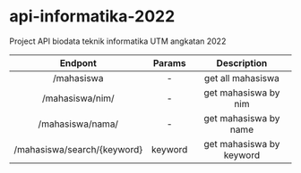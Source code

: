 # api-informatika-2022
Project API biodata teknik informatika UTM angkatan 2022

| Endpont           | Params | Description           |
|:-----------------:|:------:|:---------------------:|
| /mahasiswa        | -      | get all mahasiswa     |
| /mahasiswa/nim/ | -   | get mahasiswa by nim  |
| /mahasiswa/nama/ | -  | get mahasiswa by name |
| /mahasiswa/search/{keyword} | keyword   | get mahasiswa by keyword |
